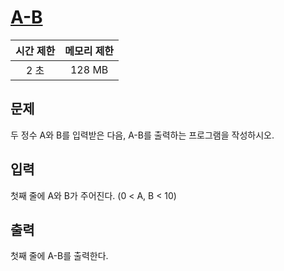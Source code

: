 # [A-B](https://acmicpc.net/problem/1001)

| 시간 제한 | 메모리 제한 |
| :-------: | :---------: |
| 2 초      | 128 MB      |

## 문제

두 정수 A와 B를 입력받은 다음, A-B를 출력하는 프로그램을 작성하시오.


## 입력

첫째 줄에 A와 B가 주어진다. (0 < A, B < 10)


## 출력

첫째 줄에 A-B를 출력한다.

